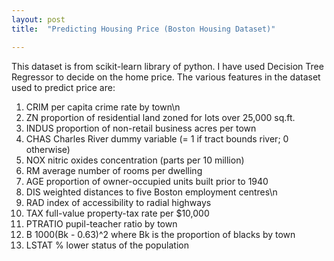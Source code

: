 ```yaml
---
layout: post
title:  "Predicting Housing Price (Boston Housing Dataset)"

---
```


This dataset is from scikit-learn library of python. I have used Decision Tree Regressor to decide on the home price. The various features in the dataset used to predict price are:
 1. CRIM     per capita crime rate by town\n        
 2. ZN       proportion of residential land zoned for lots over 25,000 sq.ft.
 3. INDUS    proportion of non-retail business acres per town
 4. CHAS     Charles River dummy variable (= 1 if tract bounds river; 0 otherwise)
 5. NOX      nitric oxides concentration (parts per 10 million)
 6. RM       average number of rooms per dwelling        
 7. AGE      proportion of owner-occupied units built prior to 1940
 8. DIS      weighted distances to five Boston employment centres\n        
 9. RAD      index of accessibility to radial highways        
 10. TAX      full-value property-tax rate per $10,000        
 11. PTRATIO  pupil-teacher ratio by town        
 12. B        1000(Bk - 0.63)^2 where Bk is the proportion of blacks by town        
 18. LSTAT    % lower status of the population        
